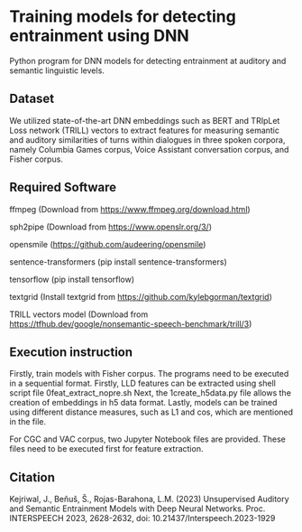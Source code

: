# Training models for detecting entrainment using DNN

Python program for DNN models for detecting entrainment at auditory and semantic linguistic levels.

## Dataset

We utilized state-of-the-art DNN embeddings such as BERT and TRIpLet Loss network (TRILL) vectors to extract features for measuring semantic and auditory similarities of turns within dialogues in three spoken corpora, namely Columbia Games corpus, Voice Assistant conversation corpus, and Fisher corpus.


## Required Software

ffmpeg (Download from https://www.ffmpeg.org/download.html)

sph2pipe (Download from https://www.openslr.org/3/)

opensmile (https://github.com/audeering/opensmile)

sentence-transformers (pip install sentence-transformers)

tensorflow (pip install tensorflow)

textgrid (Install textgrid from https://github.com/kylebgorman/textgrid)

TRILL vectors model (Download from https://tfhub.dev/google/nonsemantic-speech-benchmark/trill/3)

## Execution instruction

Firstly, train models with Fisher corpus. The programs need to be executed in a sequential format. 
Firstly, LLD features can be extracted using shell script file 0feat_extract_nopre.sh
Next, the 1create_h5data.py file allows the creation of embeddings in h5 data format.
Lastly, models can be trained using different distance measures, such as L1 and cos, which are mentioned in the file.

For CGC and VAC corpus, two Jupyter Notebook files are provided. These files need to be executed first for feature extraction.

## Citation

Kejriwal, J., Beňuš, Š., Rojas-Barahona, L.M. (2023) Unsupervised Auditory and Semantic Entrainment Models with Deep Neural Networks. Proc. INTERSPEECH 2023, 2628-2632, doi: 10.21437/Interspeech.2023-1929
